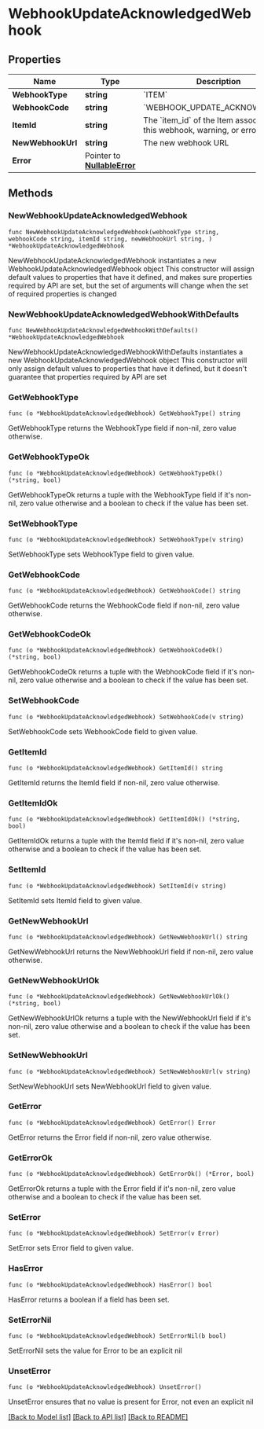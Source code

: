 # WebhookUpdateAcknowledgedWebhook

## Properties

Name | Type | Description | Notes
------------ | ------------- | ------------- | -------------
**WebhookType** | **string** | &#x60;ITEM&#x60; | 
**WebhookCode** | **string** | &#x60;WEBHOOK_UPDATE_ACKNOWLEDGED&#x60; | 
**ItemId** | **string** | The &#x60;item_id&#x60; of the Item associated with this webhook, warning, or error | 
**NewWebhookUrl** | **string** | The new webhook URL | 
**Error** | Pointer to [**NullableError**](Error.md) |  | [optional] 

## Methods

### NewWebhookUpdateAcknowledgedWebhook

`func NewWebhookUpdateAcknowledgedWebhook(webhookType string, webhookCode string, itemId string, newWebhookUrl string, ) *WebhookUpdateAcknowledgedWebhook`

NewWebhookUpdateAcknowledgedWebhook instantiates a new WebhookUpdateAcknowledgedWebhook object
This constructor will assign default values to properties that have it defined,
and makes sure properties required by API are set, but the set of arguments
will change when the set of required properties is changed

### NewWebhookUpdateAcknowledgedWebhookWithDefaults

`func NewWebhookUpdateAcknowledgedWebhookWithDefaults() *WebhookUpdateAcknowledgedWebhook`

NewWebhookUpdateAcknowledgedWebhookWithDefaults instantiates a new WebhookUpdateAcknowledgedWebhook object
This constructor will only assign default values to properties that have it defined,
but it doesn't guarantee that properties required by API are set

### GetWebhookType

`func (o *WebhookUpdateAcknowledgedWebhook) GetWebhookType() string`

GetWebhookType returns the WebhookType field if non-nil, zero value otherwise.

### GetWebhookTypeOk

`func (o *WebhookUpdateAcknowledgedWebhook) GetWebhookTypeOk() (*string, bool)`

GetWebhookTypeOk returns a tuple with the WebhookType field if it's non-nil, zero value otherwise
and a boolean to check if the value has been set.

### SetWebhookType

`func (o *WebhookUpdateAcknowledgedWebhook) SetWebhookType(v string)`

SetWebhookType sets WebhookType field to given value.


### GetWebhookCode

`func (o *WebhookUpdateAcknowledgedWebhook) GetWebhookCode() string`

GetWebhookCode returns the WebhookCode field if non-nil, zero value otherwise.

### GetWebhookCodeOk

`func (o *WebhookUpdateAcknowledgedWebhook) GetWebhookCodeOk() (*string, bool)`

GetWebhookCodeOk returns a tuple with the WebhookCode field if it's non-nil, zero value otherwise
and a boolean to check if the value has been set.

### SetWebhookCode

`func (o *WebhookUpdateAcknowledgedWebhook) SetWebhookCode(v string)`

SetWebhookCode sets WebhookCode field to given value.


### GetItemId

`func (o *WebhookUpdateAcknowledgedWebhook) GetItemId() string`

GetItemId returns the ItemId field if non-nil, zero value otherwise.

### GetItemIdOk

`func (o *WebhookUpdateAcknowledgedWebhook) GetItemIdOk() (*string, bool)`

GetItemIdOk returns a tuple with the ItemId field if it's non-nil, zero value otherwise
and a boolean to check if the value has been set.

### SetItemId

`func (o *WebhookUpdateAcknowledgedWebhook) SetItemId(v string)`

SetItemId sets ItemId field to given value.


### GetNewWebhookUrl

`func (o *WebhookUpdateAcknowledgedWebhook) GetNewWebhookUrl() string`

GetNewWebhookUrl returns the NewWebhookUrl field if non-nil, zero value otherwise.

### GetNewWebhookUrlOk

`func (o *WebhookUpdateAcknowledgedWebhook) GetNewWebhookUrlOk() (*string, bool)`

GetNewWebhookUrlOk returns a tuple with the NewWebhookUrl field if it's non-nil, zero value otherwise
and a boolean to check if the value has been set.

### SetNewWebhookUrl

`func (o *WebhookUpdateAcknowledgedWebhook) SetNewWebhookUrl(v string)`

SetNewWebhookUrl sets NewWebhookUrl field to given value.


### GetError

`func (o *WebhookUpdateAcknowledgedWebhook) GetError() Error`

GetError returns the Error field if non-nil, zero value otherwise.

### GetErrorOk

`func (o *WebhookUpdateAcknowledgedWebhook) GetErrorOk() (*Error, bool)`

GetErrorOk returns a tuple with the Error field if it's non-nil, zero value otherwise
and a boolean to check if the value has been set.

### SetError

`func (o *WebhookUpdateAcknowledgedWebhook) SetError(v Error)`

SetError sets Error field to given value.

### HasError

`func (o *WebhookUpdateAcknowledgedWebhook) HasError() bool`

HasError returns a boolean if a field has been set.

### SetErrorNil

`func (o *WebhookUpdateAcknowledgedWebhook) SetErrorNil(b bool)`

 SetErrorNil sets the value for Error to be an explicit nil

### UnsetError
`func (o *WebhookUpdateAcknowledgedWebhook) UnsetError()`

UnsetError ensures that no value is present for Error, not even an explicit nil

[[Back to Model list]](../README.md#documentation-for-models) [[Back to API list]](../README.md#documentation-for-api-endpoints) [[Back to README]](../README.md)


